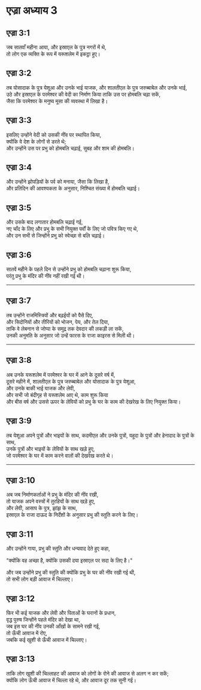 # एज्रा अध्याय 3

## एज्रा 3:1

जब सातवाँ महीना आया, और इस्राएल के पुत्र नगरों में थे,  
तो लोग एक व्यक्ति के रूप में यरूशलेम में इकट्ठा हुए।

## एज्रा 3:2

तब योसादाक के पुत्र येशूआ और उनके भाई याजक, और शालतीएल के पुत्र जरुब्बाबेल और उनके भाई,  
उठे और इस्राएल के परमेश्वर की वेदी का निर्माण किया ताकि उस पर होमबलि चढ़ा सकें,  
जैसा कि परमेश्वर के मनुष्य मूसा की व्यवस्था में लिखा है।

## एज्रा 3:3

इसलिए उन्होंने वेदी को उसकी नींव पर स्थापित किया,  
क्योंकि वे देश के लोगों से डरते थे;  
और उन्होंने उस पर प्रभु को होमबलि चढ़ाई, सुबह और शाम की होमबलि।

## एज्रा 3:4

और उन्होंने झोपड़ियों के पर्व को मनाया, जैसा कि लिखा है,  
और प्रतिदिन की आवश्यकता के अनुसार, निश्चित संख्या में होमबलि चढ़ाई।

## एज्रा 3:5

और उसके बाद लगातार होमबलि चढ़ाई गई,  
नए चाँद के लिए और प्रभु के सभी नियुक्त पर्वों के लिए जो पवित्र किए गए थे,  
और उन सभी से जिन्होंने प्रभु को स्वेच्छा से बलि चढ़ाई।

## एज्रा 3:6

सातवें महीने के पहले दिन से उन्होंने प्रभु को होमबलि चढ़ाना शुरू किया,  
परंतु प्रभु के मंदिर की नींव नहीं रखी गई थी।

---

## एज्रा 3:7

तब उन्होंने राजमिस्त्रियों और बढ़ईयों को पैसे दिए,  
और सिदोनियों और तीरियों को भोजन, पेय, और तेल दिया,  
ताकि वे लेबनान से जोप्पा के समुद्र तक देवदार की लकड़ी ला सकें,  
उनकी अनुमति के अनुसार जो उन्हें फारस के राजा काइरस से मिली थी।

---

## एज्रा 3:8

अब उनके यरूशलेम में परमेश्वर के घर में आने के दूसरे वर्ष में,  
दूसरे महीने में, शालतीएल के पुत्र जरुब्बाबेल और योसादाक के पुत्र येशूआ,  
और उनके बाकी भाई याजक और लेवी,  
और सभी जो बंदीगृह से यरूशलेम आए थे, काम शुरू किया  
और बीस वर्ष और उससे ऊपर के लेवियों को प्रभु के घर के काम की देखरेख के लिए नियुक्त किया।

## एज्रा 3:9

तब येशूआ अपने पुत्रों और भाइयों के साथ, कदमीएल और उनके पुत्रों, यहूदा के पुत्रों और हेनादाद के पुत्रों के साथ,  
उनके पुत्रों और भाइयों के लेवियों के साथ खड़े हुए,  
जो परमेश्वर के घर में काम करने वालों की देखरेख करते थे।

---

## एज्रा 3:10

अब जब निर्माणकर्ताओं ने प्रभु के मंदिर की नींव रखी,  
तो याजक अपने वस्त्रों में तुरहियों के साथ खड़े हुए,  
और लेवी, आसाप के पुत्र, झांझ के साथ,  
इस्राएल के राजा दाऊद के निर्देशों के अनुसार प्रभु की स्तुति करने के लिए।

## एज्रा 3:11

और उन्होंने गाया, प्रभु की स्तुति और धन्यवाद देते हुए कहा,

"क्योंकि वह अच्छा है, क्योंकि उसकी दया इस्राएल पर सदा के लिए है।"

और जब उन्होंने प्रभु की स्तुति की क्योंकि प्रभु के घर की नींव रखी गई थी,  
तो सभी लोग बड़ी आवाज में चिल्लाए।

## एज्रा 3:12

फिर भी कई याजक और लेवी और पिताओं के घरानों के प्रधान,  
वृद्ध पुरुष जिन्होंने पहले मंदिर को देखा था,  
जब इस घर की नींव उनकी आँखों के सामने रखी गई,  
तो ऊँची आवाज में रोए,  
जबकि कई खुशी से ऊँची आवाज में चिल्लाए।

## एज्रा 3:13

ताकि लोग खुशी की चिल्लाहट की आवाज को लोगों के रोने की आवाज से अलग न कर सकें;  
क्योंकि लोग ऊँची आवाज में चिल्ला रहे थे, और आवाज दूर तक सुनी गई।
